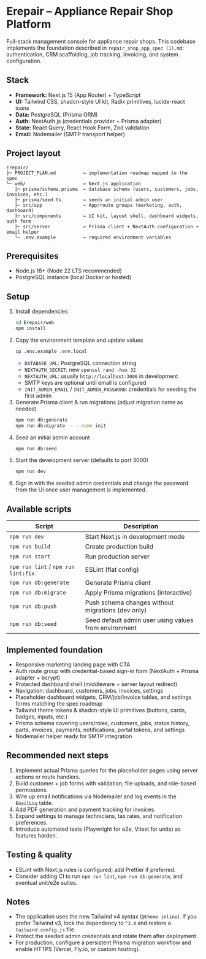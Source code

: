 # Erepair – Appliance Repair Shop Platform

Full-stack management console for appliance repair shops. This codebase implements the foundation described in `repair_shop_app_spec (1).md`: authentication, CRM scaffolding, job tracking, invoicing, and system configuration.

## Stack
- **Framework:** Next.js 15 (App Router) + TypeScript
- **UI:** Tailwind CSS, shadcn-style UI kit, Radix primitives, lucide-react icons
- **Data:** PostgreSQL (Prisma ORM)
- **Auth:** NextAuth.js (credentials provider + Prisma adapter)
- **State:** React Query, React Hook Form, Zod validation
- **Email:** Nodemailer (SMTP transport helper)

## Project layout
```
Erepair/
├─ PROJECT_PLAN.md          ← implementation roadmap mapped to the spec
└─ web/                     ← Next.js application
   ├─ prisma/schema.prisma  ← database schema (users, customers, jobs, invoices, etc.)
   ├─ prisma/seed.ts        ← seeds an initial admin user
   ├─ src/app               ← App/route groups (marketing, auth, dashboard)
   ├─ src/components        ← UI kit, layout shell, dashboard widgets, auth form
   ├─ src/server            ← Prisma client + NextAuth configuration + email helper
   └─ .env.example          ← required environment variables
```

## Prerequisites
- Node.js 18+ (Node 22 LTS recommended)
- PostgreSQL instance (local Docker or hosted)

## Setup
1. Install dependencies
   ```bash
   cd Erepair/web
   npm install
   ```
2. Copy the environment template and update values
   ```bash
   cp .env.example .env.local
   ```
   - `DATABASE_URL`: PostgreSQL connection string
   - `NEXTAUTH_SECRET`: new `openssl rand -hex 32`
   - `NEXTAUTH_URL`: usually `http://localhost:3000` in development
   - SMTP keys are optional until email is configured
   - `INIT_ADMIN_EMAIL` / `INIT_ADMIN_PASSWORD`: credentials for seeding the first admin
3. Generate Prisma client & run migrations (adjust migration name as needed)
   ```bash
   npm run db:generate
   npm run db:migrate -- --name init
   ```
4. Seed an initial admin account
   ```bash
   npm run db:seed
   ```
5. Start the development server (defaults to port 3000)
   ```bash
   npm run dev
   ```
6. Sign in with the seeded admin credentials and change the password from the UI once user management is implemented.

## Available scripts
| Script | Description |
| ------ | ----------- |
| `npm run dev` | Start Next.js in development mode |
| `npm run build` | Create production build |
| `npm run start` | Run production server |
| `npm run lint` / `npm run lint:fix` | ESLint (flat config) |
| `npm run db:generate` | Generate Prisma client |
| `npm run db:migrate` | Apply Prisma migrations (interactive) |
| `npm run db:push` | Push schema changes without migrations (dev only) |
| `npm run db:seed` | Seed default admin user using values from environment |

## Implemented foundation
- Responsive marketing landing page with CTA
- Auth route group with credential-based sign-in form (NextAuth + Prisma adapter + bcrypt)
- Protected dashboard shell (middleware + server layout redirect)
- Navigation: dashboard, customers, jobs, invoices, settings
- Placeholder dashboard widgets, CRM/job/invoice tables, and settings forms matching the spec roadmap
- Tailwind theme tokens & shadcn-style UI primitives (buttons, cards, badges, inputs, etc.)
- Prisma schema covering users/roles, customers, jobs, status history, parts, invoices, payments, notifications, portal tokens, and settings
- Nodemailer helper ready for SMTP integration

## Recommended next steps
1. Implement actual Prisma queries for the placeholder pages using server actions or route handlers.
2. Build customer + job forms with validation, file uploads, and role-based permissions.
3. Wire up email notifications via Nodemailer and log events in the `EmailLog` table.
4. Add PDF generation and payment tracking for invoices.
5. Expand settings to manage technicians, tax rates, and notification preferences.
6. Introduce automated tests (Playwright for e2e, Vitest for units) as features harden.

## Testing & quality
- ESLint with Next.js rules is configured; add Prettier if preferred.
- Consider adding CI to run `npm run lint`, `npm run db:generate`, and eventual unit/e2e suites.

## Notes
- The application uses the new Tailwind v4 syntax (`@theme inline`). If you prefer Tailwind v3, lock the dependency to `^3.4` and restore a `tailwind.config.js` file.
- Protect the seeded admin credentials and rotate them after deployment.
- For production, configure a persistent Prisma migration workflow and enable HTTPS (Vercel, Fly.io, or custom hosting).

